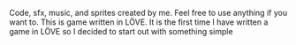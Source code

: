 Code, sfx, music, and sprites created by me.
Feel free to use anything if you want to.
This is game written in LÖVE.
It is the first time I have written a game in LÖVE so I decided to start out with something simple